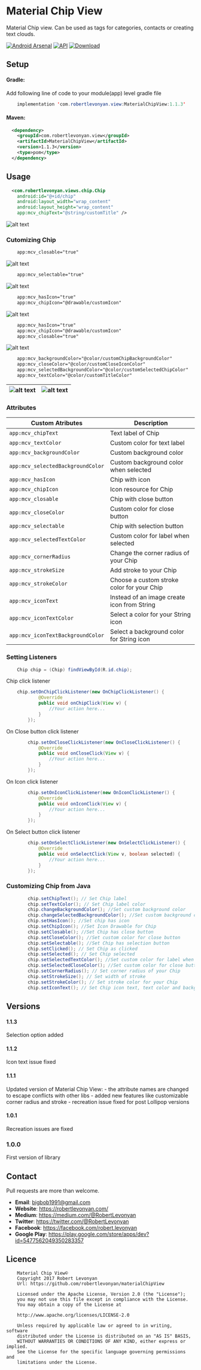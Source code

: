 # Material Chip View

Material Chip view. Can be used as tags for categories, contacts or creating text clouds.

[![Android Arsenal](https://img.shields.io/badge/Android%20Arsenal-Material%20Chip%20View-yellow.svg?style=flat-square)](https://android-arsenal.com/details/1/5396) [![API](https://img.shields.io/badge/API-14%2B-yellow.svg?style=flat-square)](https://android-arsenal.com/api?level=14) [ ![Download](https://api.bintray.com/packages/robertlevonyan/maven/MaterialChipView/images/download.svg) ](https://bintray.com/robertlevonyan/maven/MaterialChipView/_latestVersion)

## Setup

#### Gradle:

Add following line of code to your module(app) level gradle file

```java
    implementation 'com.robertlevonyan.view:MaterialChipView:1.1.3'
```

#### Maven:

```xml
  <dependency>
    <groupId>com.robertlevonyan.view</groupId>
    <artifactId>MaterialChipView</artifactId>
    <version>1.1.3</version>
    <type>pom</type>
  </dependency>
```

## Usage

```xml
  <com.robertlevonyan.views.chip.Chip
    android:id="@+id/chip"
    android:layout_width="wrap_content"
    android:layout_height="wrap_content"
    app:mcv_chipText="@string/customTitle" />
```
![alt text](https://github.com/robertlevonyan/materialChipView/blob/master/Images/sample.png)

### Cutomizing Chip

```xml
    app:mcv_closable="true"
```
![alt text](https://github.com/robertlevonyan/materialChipView/blob/master/Images/closable.png)

```xml
    app:mcv_selectable="true"
```
![alt text](https://github.com/robertlevonyan/materialChipView/blob/master/Images/selectable.png)

```xml
    app:mcv_hasIcon="true"
    app:mcv_chipIcon="@drawable/customIcon"
```
![alt text](https://github.com/robertlevonyan/materialChipView/blob/master/Images/hasIcon.png)

```xml
    app:mcv_hasIcon="true"
    app:mcv_chipIcon="@drawable/customIcon"
    app:mcv_closable="true"
```
![alt text](https://github.com/robertlevonyan/materialChipView/blob/master/Images/hasIconClosable.png)

```xml
    app:mcv_backgroundColor="@color/customChipBackgroundColor"
    app:mcv_closeColor="@color/customCloseIconColor"
    app:mcv_selectedBackgroundColor="@color/customSelectedChipColor"
    app:mcv_textColor="@color/customTitleColor"
```

|![alt text](https://github.com/robertlevonyan/materialChipView/blob/master/Images/custom1.png)|![alt text](https://github.com/robertlevonyan/materialChipView/blob/master/Images/custom2.png)|
|----------------------------------------------------------------------------------------------|-----------|

### Attributes

|Custom Atributes                 |Description                                 |
|---------------------------------|--------------------------------------------|
|`app:mcv_chipText`               |Text label of Chip                          |
|`app:mcv_textColor`              |Custom color for text label                 |
|`app:mcv_backgroundColor`        |Custom background color                     |
|`app:mcv_selectedBackgroundColor`|Custom background color when selected       |
|`app:mcv_hasIcon`                |Chip with icon                              |
|`app:mcv_chipIcon`               |Icon resource for Chip                      |
|`app:mcv_closable`               |Chip with close button                      |
|`app:mcv_closeColor`             |Custom color for close button               |
|`app:mcv_selectable`             |Chip with selection button                  |
|`app:mcv_selectedTextColor`      |Custom color for label when selected        |
|`app:mcv_cornerRadius`           |Change the corner radius of your Chip       |
|`app:mcv_strokeSize`             |Add stroke to your Chip                     |
|`app:mcv_strokeColor`            |Choose a custom stroke color for your Chip  |
|`app:mcv_iconText`               |Instead of an image create icon from String |
|`app:mcv_iconTextColor`          |Select a color for your String icon         |
|`app:mcv_iconTextBackgroundColor`|Select a background color for String icon   |

### Setting Listeners

```java
    Chip chip = (Chip) findViewById(R.id.chip);
```
Chip click listener
```java
    chip.setOnChipClickListener(new OnChipClickListener() {
            @Override
            public void onChipClick(View v) {
                //Your action here...
            }
        });

```

On Close button click listener
```java
        chip.setOnCloseClickListener(new OnCloseClickListener() {
            @Override
            public void onCloseClick(View v) {
                //Your action here...
            }
        });

```

On Icon click listener
```java
        chip.setOnIconClickListener(new OnIconClickListener() {
            @Override
            public void onIconClick(View v) {
                //Your action here...
            }
        });

```

On Select button click listener
```java
        chip.setOnSelectClickListener(new OnSelectClickListener() {
            @Override
            public void onSelectClick(View v, boolean selected) {
                //Your action here...
            }
        });
```
### Customizing Chip from Java

```java
        chip.setChipText(); // Set Chip label
        chip.setTextColor(); // Set Chip label color
        chip.changeBackgroundColor(); //Set custom background color
        chip.changeSelectedBackgroundColor(); //Set custom background color when selected
        chip.setHasIcon(); //Set chip has icon
        chip.setChipIcon(); //Set Icon Drawable for Chip
        chip.setClosable(); //Set Chip has close button
        chip.setCloseColor(); //Set custom color for close button
        chip.setSelectable(); //Set Chip has selection button
        chip.setClicked(); // Set Chip as clicked
        chip.setSelected(); // Set Chip selected
        chip.setSelectedTextColor(); //Set custom color for label when selected
        chip.setSelectedCloseColor(); //Set custom color for close button when selected
        chip.setCornerRadius(); // Set corner radius of your Chip
        chip.setStrokeSize(); // Set width of stroke
        chip.setStrokeColor(); // Set stroke color for your Chip
        chip.setIconText(); // Set Chip icon text, text color and background color
```

## Versions

#### 1.1.3

Selection option added

#### 1.1.2

Icon text issue fixed

#### 1.1.1

Updated version of Material Chip View:
    - the attribute names are changed to escape conflicts with other libs
    - added new features like customizable corner radius and stroke
    - recreation issue fixed for post Lollipop versions

#### 1.0.1

Recreation issues are fixed

### 1.0.0

First version of library

## Contact

Pull requests are more than welcome.

- **Email**: bigbob1991@gmail.com
- **Website**: https://robertlevonyan.com/
- **Medium**: https://medium.com/@RobertLevonyan
- **Twitter**: https://twitter.com/@RobertLevonyan
- **Facebook**: https://facebook.com/robert.levonyan
- **Google Play**: https://play.google.com/store/apps/dev?id=5477562049350283357

## Licence

```
    Material Chip View©
    Copyright 2017 Robert Levonyan
    Url: https://github.com/robertlevonyan/materialChipView

    Licensed under the Apache License, Version 2.0 (the "License");
    you may not use this file except in compliance with the License.
    You may obtain a copy of the License at

    http://www.apache.org/licenses/LICENSE-2.0

    Unless required by applicable law or agreed to in writing, software
    distributed under the License is distributed on an "AS IS" BASIS,
    WITHOUT WARRANTIES OR CONDITIONS OF ANY KIND, either express or implied.
    See the License for the specific language governing permissions and
    limitations under the License.
```
